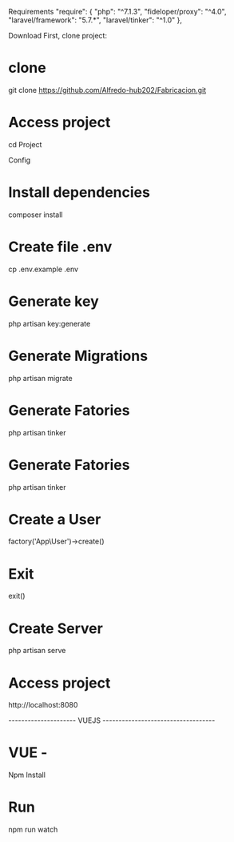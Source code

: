 Requirements
 "require": {
        "php": "^7.1.3",
        "fideloper/proxy": "^4.0",
        "laravel/framework": "5.7.*",
        "laravel/tinker": "^1.0"
    },

Download
First, clone project:

# clone
git clone https://github.com/Alfredo-hub202/Fabricacion.git

# Access project
cd  Project

Config

# Install dependencies
composer install

# Create file .env
cp .env.example .env

# Generate key
php artisan key:generate

# Generate Migrations
php artisan migrate


# Generate Fatories
php artisan tinker

# Generate Fatories
php artisan tinker

# Create a User
factory('App\User')->create()

# Exit
exit()

# Create Server
php artisan serve

# Access project
http://localhost:8080

--------------------- VUEJS -----------------------------------

# VUE - 
Npm Install

# Run  

npm run watch
